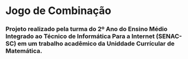 # Jogo de Combinação
### Projeto realizado pela turma do 2º Ano do Ensino Médio Integrado ao Técnico de Informática Para a Internet (SENAC-SC) em um trabalho acadêmico da Uniddade Currícular de Matemática.
